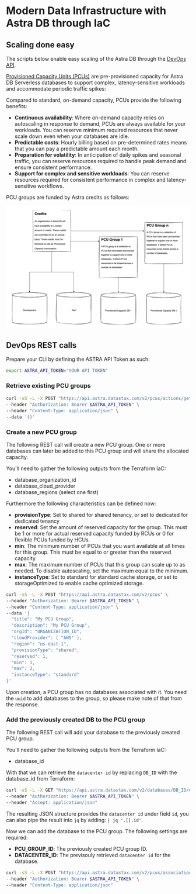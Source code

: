 # Modern Data Infrastructure with Astra DB through IaC

## Scaling done easy

The scripts below enable easy scaling of the Astra DB through the [DevOps API](https://docs.datastax.com/en/astra-db-serverless/api-reference/devops-api.html).

[Provisioned Capacity Units (PCUs)](https://docs.datastax.com/en/astra-db-serverless/administration/provisioned-capacity-units.html) are pre-provisioned capacity for Astra DB Serverless databases to support complex, latency-sensitive workloads and accommodate periodic traffic spikes:

Compared to standard, on-demand capacity, PCUs provide the following benefits:
- **Continuous availability**: Where on-demand capacity relies on autoscaling in response to demand, PCUs are always available for your workloads. You can reserve minimum required resources that never scale down even when your databases are idle.
- **Predictable costs**: Hourly billing based on pre-determined rates means that you can pay a predictable amount each month.
- **Preparation for volatility**: In anticipation of daily spikes and seasonal traffic, you can reserve resources required to handle peak demand and ensure consistent performance.
- **Support for complex and sensitive workloads**: You can reserve resources required for consistent performance in complex and latency-sensitive workflows.

PCU groups are funded by Astra credits as follows:

![astra-pcu](./assets/astra-pcu.png)

## DevOps REST calls

Prepare your CLI by defining the ASTRA API Token as such:
```bash
export ASTRA_API_TOKEN="YOUR API TOKEN"
```

### Retrieve existing PCU groups
```bash
curl -sS -L -X POST "https://api.astra.datastax.com/v2/pcus/actions/get" \
--header "Authorization: Bearer $ASTRA_API_TOKEN" \
--header "Content-Type: application/json" \
--data '{}'
```

### Create a new PCU group
The following REST call will create a new PCU group. One or more databases can later be added to this PCU group and will share the allocated capacity.

You'll need to gather the following outputs from the Terraform IaC:
- database_organization_id
- database_cloud_provider
- database_regions (select one first)

Furthermore the following characteristics can be defined now:
- **provisionType**: Set to shared for shared tenancy, or set to dedicated for dedicated tenancy
- **reserved**: Set the amount of reserved capacity for the group. This must be 1 or more for actual reserved capacity funded by RCUs or 0 for flexible PCUs funded by HCUs.
- **min**: The minimum number of PCUs that you want available at all times for this group. This must be equal to or greater than the reserved capacity.
- **max**: The maximum number of PCUs that this group can scale up to as needed. To disable autoscaling, set the maximum equal to the minimum.
- **instanceType**: Set to standard for standard cache storage, or set to storageOptimized to enable cache optimized storage.

```bash
curl -sS -L -X POST "https://api.astra.datastax.com/v2/pcus" \
--header "Authorization: Bearer $ASTRA_API_TOKEN" \
--header "Content-Type: application/json" \
--data '{
  "title": "My PCU Group",
  "description": "My PCU Group",
  "orgId": "ORGANIZATION_ID",
  "cloudProvider": [ "AWS" ],
  "region": "us-east-1",
  "provisionType": "shared",
  "reserved": 1,
  "min": 1,
  "max": 2,
  "instanceType": "standard"
}'
```

Upon creation, a PCU group has no databases associated with it. You need the `uuid` to add databases to the group, so please make note of that from the response.

### Add the previously created DB to the PCU group
The following REST call will add your database to the previously created PCU group.

You'll need to gather the following outputs from the Terraform IaC:
- database_id

With that we can retrieve the `datacenter id` by replacing `DB_ID` with the database_id from Terraform:
```bash
curl -sS -L -X GET "https://api.astra.datastax.com/v2/databases/DB_ID/datacenters" \
--header "Authorization: Bearer $ASTRA_API_TOKEN" \
--header "Accept: application/json"
```

The resulting JSON structure provides the `datacenter id` under field `id`, you can also pipe the result into `jq` by adding: `| jq '.[].id'`.

Now we can add the database to the PCU group. The following settings are required:
- **PCU_GROUP_ID**: The previously created PCU group ID.
- **DATACENTER_ID**: The previsouly retrieved `datacenter id` for the database.

```bash
curl -sS -L -X POST "https://api.astra.datastax.com/v2/pcus/association/PCU_GROUP_ID/DATACENTER_ID" \
--header "Authorization: Bearer $ASTRA_API_TOKEN" \
--header "Content-Type: application/json"
```